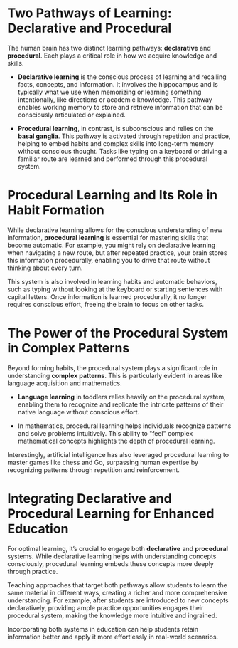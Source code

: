 # Two Pathways of Learning: Declarative and Procedural
The human brain has two distinct learning pathways: **declarative** and **procedural**. Each plays a critical role in how we acquire knowledge and skills. 

- **Declarative learning** is the conscious process of learning and recalling facts, concepts, and information. It involves the hippocampus and is typically what we use when memorizing or learning something intentionally, like directions or academic knowledge. This pathway enables working memory to store and retrieve information that can be consciously articulated or explained.
  
- **Procedural learning**, in contrast, is subconscious and relies on the **basal ganglia**. This pathway is activated through repetition and practice, helping to embed habits and complex skills into long-term memory without conscious thought. Tasks like typing on a keyboard or driving a familiar route are learned and performed through this procedural system.

# Procedural Learning and Its Role in Habit Formation
While declarative learning allows for the conscious understanding of new information, **procedural learning** is essential for mastering skills that become automatic. For example, you might rely on declarative learning when navigating a new route, but after repeated practice, your brain stores this information procedurally, enabling you to drive that route without thinking about every turn.

This system is also involved in learning habits and automatic behaviors, such as typing without looking at the keyboard or starting sentences with capital letters. Once information is learned procedurally, it no longer requires conscious effort, freeing the brain to focus on other tasks.

# The Power of the Procedural System in Complex Patterns
Beyond forming habits, the procedural system plays a significant role in understanding **complex patterns**. This is particularly evident in areas like language acquisition and mathematics. 

- **Language learning** in toddlers relies heavily on the procedural system, enabling them to recognize and replicate the intricate patterns of their native language without conscious effort.
  
- In mathematics, procedural learning helps individuals recognize patterns and solve problems intuitively. This ability to "feel" complex mathematical concepts highlights the depth of procedural learning.

Interestingly, artificial intelligence has also leveraged procedural learning to master games like chess and Go, surpassing human expertise by recognizing patterns through repetition and reinforcement.

# Integrating Declarative and Procedural Learning for Enhanced Education
For optimal learning, it’s crucial to engage both **declarative** and **procedural** systems. While declarative learning helps with understanding concepts consciously, procedural learning embeds these concepts more deeply through practice. 

Teaching approaches that target both pathways allow students to learn the same material in different ways, creating a richer and more comprehensive understanding. For example, after students are introduced to new concepts declaratively, providing ample practice opportunities engages their procedural system, making the knowledge more intuitive and ingrained.

Incorporating both systems in education can help students retain information better and apply it more effortlessly in real-world scenarios.